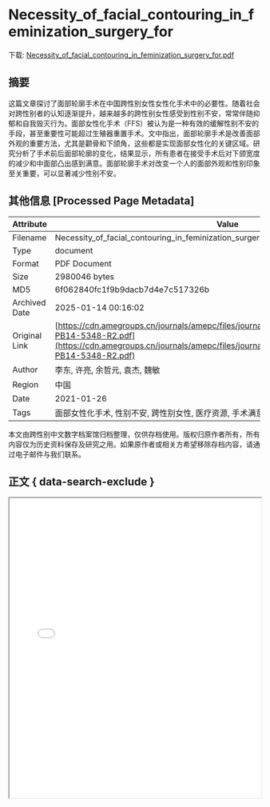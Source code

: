 # Necessity_of_facial_contouring_in_feminization_surgery_for

<!-- tcd_download_link -->
下载: [Necessity_of_facial_contouring_in_feminization_surgery_for.pdf](Necessity_of_facial_contouring_in_feminization_surgery_for.pdf)
<!-- tcd_download_link_end -->

## 摘要

<!-- tcd_abstract -->
这篇文章探讨了面部轮廓手术在中国跨性别女性女性化手术中的必要性。随着社会对跨性别者的认知逐渐提升，越来越多的跨性别女性感受到性别不安，常常伴随抑郁和自我毁灭行为。面部女性化手术（FFS）被认为是一种有效的缓解性别不安的手段，甚至重要性可能超过生殖器重置手术。文中指出，面部轮廓手术是改善面部外观的重要方法，尤其是颧骨和下颌角，这些都是实现面部女性化的关键区域。研究分析了手术前后面部轮廓的变化，结果显示，所有患者在接受手术后对下颌宽度的减少和中面部凸出感到满意。面部轮廓手术对改变一个人的面部外观和性别印象至关重要，可以显著减少性别不安。

<!-- tcd_abstract_end -->

## 其他信息 [Processed Page Metadata]

| Attribute       | Value                                  |
|-----------------|----------------------------------------|
| Filename        | Necessity_of_facial_contouring_in_feminization_surgery_for.pdf                             |
| Type            | document                                 |
| Format          | PDF Document                               |
| Size            | 2980046 bytes                           |
| MD5             | 6f062840fc1f9b9dacb7d4e7c517326b                                  |
| Archived Date   | 2025-01-14 00:16:02                             |
| Original Link   | [https://cdn.amegroups.cn/journals/amepc/files/journals/16/articles/66345/public/66345-PB14-5348-R2.pdf](https://cdn.amegroups.cn/journals/amepc/files/journals/16/articles/66345/public/66345-PB14-5348-R2.pdf)                         |
| Author          | 李东, 许亮, 余哲元, 袁杰, 魏敏                               |
| Region          | 中国                               |
| Date            | 2021-01-26                                 |
| Tags            | 面部女性化手术, 性别不安, 跨性别女性, 医疗资源, 手术满意度, 整形外科                                 |

本文由跨性别中文数字档案馆归档整理，仅供存档使用。版权归原作者所有，所有内容仅为历史资料保存及研究之用。如果原作者或相关方希望移除存档内容，请通过电子邮件与我们联系。

## 正文 { data-search-exclude }

<!-- tcd_main_text -->
<iframe src="../Necessity_of_facial_contouring_in_feminization_surgery_for.pdf" width="100%" height="600px">
    <p>无法显示PDF，请下载查看。</p>
</iframe>
<!-- tcd_main_text_end -->

